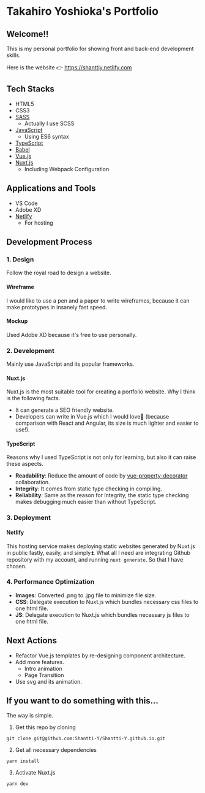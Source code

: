 # Takahiro Yoshioka's Portfolio

## Welcome!!

This is my personal portfolio for showing front and back-end development skills.

Here is the website 👉 https://shanttiy.netlify.com

## Tech Stacks

- HTML5
- CSS3
- [SASS](https://sass-lang.com/)
  - Actually I use SCSS
- [JavaScript](https://www.javascript.com/)
  - Using ES6 syntax
- [TypeScript](https://www.typescriptlang.org/index.html)
- [Babel](https://babeljs.io/)
- [Vue.js](https://vuejs.org/)
- [Nuxt.js](https://nuxtjs.org/)
  - Including Webpack Configuration

## Applications and Tools

- VS Code
- Adobe XD
- [Netlify](https://www.netlify.com/)
  - For hosting

## Development Process

### 1. Design

Follow the royal road to design a website.

#### Wireframe

I would like to use a pen and a paper to write wireframes, because it can make prototypes in insanely fast speed.

#### Mockup

Used Adobe XD because it's free to use personally.

### 2. Development

Mainly use JavaScript and its popular frameworks.

#### Nuxt.js

Nuxt.js is the most suitable tool for creating a portfolio website. Why I think is the following facts.

- It can generate a SEO friendly website.
- Developers can write in Vue.js which I would love💖 (because comparison with React and Angular, its size is much lighter and easier to use!).

#### TypeScript

Reasons why I used TypeScript is not only for learning, but also it can raise these aspects.

- **Readability**: Reduce the amount of code by [vue-property-decorator](https://github.com/kaorun343/vue-property-decorator) collaboration.
- **Integrity**: It comes from static type checking in compiling.
- **Reliability**: Same as the reason for Integrity, the static type checking makes debugging much easier than without TypeScript.

### 3. Deployment

#### Netlify

This hosting service makes deploying static websites generated by Nuxt.js in public fastly, easily, and simply⏫. What all I need are integrating Github repository with my account, and running `nuxt generate`. So that I have chosen.

### 4. Performance Optimization

- **Images**: Converted .png to .jpg file to minimize file size.
- **CSS**: Delegate execution to Nuxt.js which bundles necessary css files to one html file.
- **JS**: Delegate execution to Nuxt.js which bundles necessary js files to one html file.

## Next Actions

- Refactor Vue.js templates by re-designing component architecture.
- Add more features.
  - Intro animation
  - Page Transition
- Use svg and its animation.

## If you want to do something with this...

The way is simple.

1. Get this repo by cloning

```
git clone git@github.com:Shantti-Y/Shantti-Y.github.io.git
```

2. Get all necessary dependencies

```
yarn install
```

3. Activate Nuxt.js

```
yarn dev
```